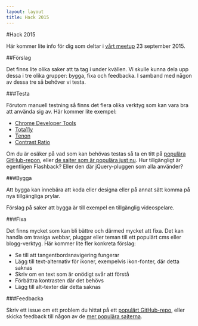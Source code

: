 ```yaml
---
layout: layout
title: Hack 2015
---
```


#Hack 2015

Här kommer lite info för dig som deltar i [vårt meetup](http://www.meetup.com/t12t-Stockholm/events/225253168/) 23 september 2015.

##Förslag

Det finns lite olika saker att ta tag i under kvällen.
Vi skulle kunna dela upp dessa i tre olika grupper: bygga, fixa och feedbacka. I samband med någon av dessa tre så behöver vi testa.

###Testa

Förutom manuell testning så finns det flera olika verktyg som kan vara bra att använda sig av. Här kommer lite exempel:

* [Chrome Developer Tools](https://chrome.google.com/webstore/detail/accessibility-developer-t/fpkknkljclfencbdbgkenhalefipecmb)
* [Tota11y](http://khan.github.io/tota11y/)
* [Tenon](http://tenon.io/)
* [Contrast Ratio](http://leaverou.github.io/contrast-ratio/)

Om du är osäker på vad som kan behövas testas så ta en titt på [populära GitHub-repon](https://github.com/trending), eller [de sajter som är populära just nu](http://www.alexa.com/topsites/countries/SE). Hur tillgängligt är egentligen Flashback? Eller den där jQuery-pluggen som alla använder?

###Bygga

Att bygga kan innebära att koda eller designa eller på annat sätt komma på nya tillgängliga prylar.

Förslag på saker att bygga är till exempel en tillgänglig videospelare.

###Fixa

Det finns mycket som kan bli bättre och därmed mycket att fixa. Det kan handla om trasiga webbar, pluggar eller teman till ett populärt cms eller blogg-verktyg. Här kommer lite fler konkreta förslag:

* Se till att tangentbordsnavigering fungerar
* Lägg till text-alternativ för ikoner, exempelvis ikon-fonter, där detta saknas
* Skriv om en text som är onödigt svår att förstå
* Förbättra kontrasten där det behövs
* Lägg till alt-texter där detta saknas

###Feedbacka

Skriv ett issue om ett problem du hittat på ett [populärt GitHub-repo](https://github.com/trending), eller skicka feedback till någon av de [mer populära sajterna](http://www.alexa.com/topsites/countries/SE).